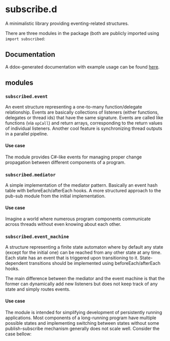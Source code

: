 # subscribe.d

A minimalistic library providing eventing-related structures.

There are three modules in the package (both are publicly imported using `import subscribed`:

## Documentation

A ddox-generated documentation with example usage can be found [here](http://ivasilev.net/docs/subscribed/index.html).

## modules

### `subscribed.event`

An event structure representing a one-to-many function/delegate relationship. Events are basically collections of listeners (either functions, delegates or thread ids) that have the same signature. Events are called like functions (via `opCall`) and return arrays, corresponding to the return values of individual listeners. Another cool feature is synchronizing thread outputs in a parallel pipeline.

#### Use case

The module provides C#-like events for managing proper change propagation between different components of a program.

### `subscribed.mediator`

A simple implementation of the mediator pattern. Basically an event hash table with beforeEach/afterEach hooks. A more structured approach to the pub-sub module from the initial implementation.

#### Use case

Imagine a world where numerous program components communicate across threads without even knowing about each other.

### `subscribed.event_machine`

A structure representing a finite state automaton where by default any state (except for the initial one) can be reached from any other state at any time. Each state has an event that is triggered upon transitioning to it. State-dependent transitions should be implemented using beforeEach/afterEach hooks.

The main difference between the mediator and the event machine is that the former can dynamically add new listeners but does not keep track of any state and simply routes events.

#### Use case

The module is intended for simplifying development of persistently running applications. Most components of a long-running program have multiple possible states and implementing switching between states without some publish-subscribe mechanism generally does not scale well. Consider the case bellow:
